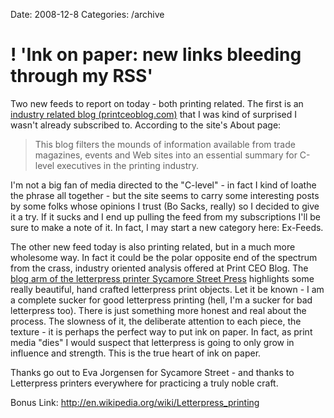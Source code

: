 Date: 2008-12-8
Categories: /archive

# ! 'Ink on paper: new links bleeding through my RSS'

Two new feeds to report on today - both printing related.  The first is an <a href="http://printceoblog.com">industry related blog (printceoblog.com)</a> that I was kind of surprised I wasn't already subscribed to.  According to the site's About page:
<blockquote>This blog filters the mounds of information available from trade magazines, events and Web sites into an essential summary for C-level executives in the printing industry.</blockquote>
I'm not a big fan of media directed to the "C-level" - in fact I kind of loathe the phrase all together - but the site seems to carry some interesting posts by some folks whose opinions I trust (Bo Sacks, really) so I decided to give it a try.  If it sucks and I end up pulling the feed  from my subscriptions I'll be sure to make a note of it.  In fact, I may start a new category here: Ex-Feeds.

The other new feed today is also printing related, but in a much more wholesome way.  In fact it could be the polar opposite end of the spectrum from the crass, industry oriented analysis offered at Print CEO Blog.  The <a href="http://evajorgensen.blogspot.com/">blog arm of the letterpress printer Sycamore Street Press</a> highlights some really beautiful, hand crafted letterpress print objects.  Let it be known - I am a complete sucker for good letterpress printing (hell, I'm a sucker for bad letterpress too).  There is just something more honest and real about the process.  The slowness of it, the deliberate attention to each piece, the texture - it is perhaps the perfect way to put ink on paper.  In fact, as print media "dies" I would suspect that letterpress is going to only grow in influence and strength.  This is the true heart of ink on paper.

Thanks go out to Eva Jorgensen for Sycamore Street - and thanks to Letterpress printers everywhere for practicing a truly noble craft.

Bonus Link: <a href="http://en.wikipedia.org/wiki/Letterpress_printing">http://en.wikipedia.org/wiki/Letterpress_printing</a>
